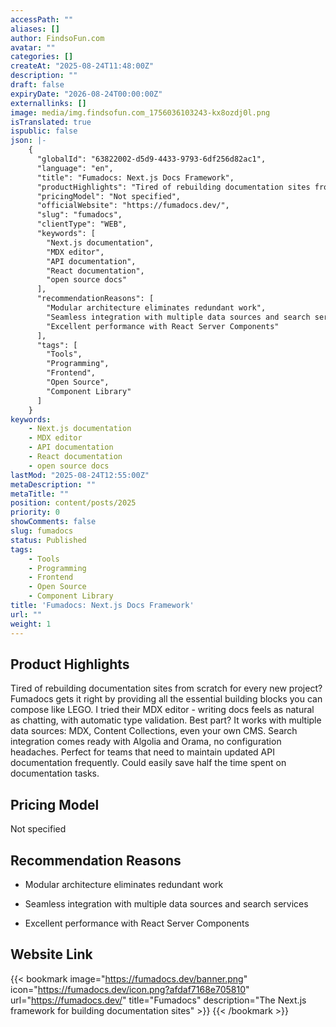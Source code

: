 ```yaml
---
accessPath: ""
aliases: []
author: FindsoFun.com
avatar: ""
categories: []
createAt: "2025-08-24T11:48:00Z"
description: ""
draft: false
expiryDate: "2026-08-24T00:00:00Z"
externallinks: []
image: media/img.findsofun.com_1756036103243-kx8ozdj0l.png
isTranslated: true
ispublic: false
json: |-
    {
      "globalId": "63822002-d5d9-4433-9793-6df256d82ac1",
      "language": "en",
      "title": "Fumadocs: Next.js Docs Framework",
      "productHighlights": "Tired of rebuilding documentation sites from scratch for every new project? Fumadocs gets it right by providing all the essential building blocks you can compose like LEGO. I tried their MDX editor - writing docs feels as natural as chatting, with automatic type validation. Best part? It works with multiple data sources: MDX, Content Collections, even your own CMS. Search integration comes ready with Algolia and Orama, no configuration headaches. Perfect for teams that need to maintain updated API documentation frequently. Could easily save half the time spent on documentation tasks.",
      "pricingModel": "Not specified",
      "officialWebsite": "https://fumadocs.dev/",
      "slug": "fumadocs",
      "clientType": "WEB",
      "keywords": [
        "Next.js documentation",
        "MDX editor",
        "API documentation",
        "React documentation",
        "open source docs"
      ],
      "recommendationReasons": [
        "Modular architecture eliminates redundant work",
        "Seamless integration with multiple data sources and search services",
        "Excellent performance with React Server Components"
      ],
      "tags": [
        "Tools",
        "Programming",
        "Frontend",
        "Open Source",
        "Component Library"
      ]
    }
keywords:
    - Next.js documentation
    - MDX editor
    - API documentation
    - React documentation
    - open source docs
lastMod: "2025-08-24T12:55:00Z"
metaDescription: ""
metaTitle: ""
position: content/posts/2025
priority: 0
showComments: false
slug: fumadocs
status: Published
tags:
    - Tools
    - Programming
    - Frontend
    - Open Source
    - Component Library
title: 'Fumadocs: Next.js Docs Framework'
url: ""
weight: 1
---
```

## Product Highlights
Tired of rebuilding documentation sites from scratch for every new project? Fumadocs gets it right by providing all the essential building blocks you can compose like LEGO. I tried their MDX editor - writing docs feels as natural as chatting, with automatic type validation. Best part? It works with multiple data sources: MDX, Content Collections, even your own CMS. Search integration comes ready with Algolia and Orama, no configuration headaches. Perfect for teams that need to maintain updated API documentation frequently. Could easily save half the time spent on documentation tasks.

## Pricing Model
<!--more-->Not specified

## Recommendation Reasons
- Modular architecture eliminates redundant work

- Seamless integration with multiple data sources and search services

- Excellent performance with React Server Components

## Website Link
{{< bookmark image="https://fumadocs.dev/banner.png" icon="https://fumadocs.dev/icon.png?afdaf7168e705810" url="https://fumadocs.dev/" title="Fumadocs" description="The Next.js framework for building documentation sites" >}}
{{< /bookmark >}}

